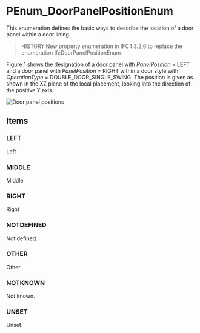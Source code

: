 # PEnum_DoorPanelPositionEnum

This enumeration defines the basic ways to describe the location of a door panel within a door lining.

> HISTORY New property enumeration in IFC4.3.2.0 to replace the enumeration IfcDoorPanelPositionEnum

Figure 1 shows the designation of a door panel with _PanelPosition_ = LEFT and a door panel with _PanelPosition_ = RIGHT within a door style with _OperationType_ = DOUBLE_DOOR_SINGLE_SWING. The position is given as shown in the XZ plane of the local placement, looking into the direction of the positive Y axis.

![Door panel positions](../../../../figures/ifcdoorpanelpositionenum-fig01.gif "Figure 1 &mdash; Door panel positions")

## Items

### LEFT
Left

### MIDDLE
Middle

### RIGHT
Right

### NOTDEFINED
Not defined.

### OTHER

Other.

### NOTKNOWN

Not known.

### UNSET

Unset.
